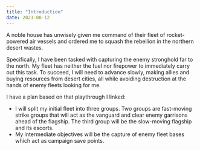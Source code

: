 ```yaml
---
title: "Introduction"
date: 2023-08-12
---
```

A noble house has unwisely given me command of their fleet of rocket-powered air vessels and ordered me to squash the rebellion in the northern desert wastes.

Specifically, I have been tasked with capturing the enemy stronghold far to the north. My fleet has neither the fuel nor firepower to immediately carry out this task. To succeed, I will need to advance slowly, making allies and buying resources from desert cities, all while avoiding destruction at the hands of enemy fleets looking for me.

I have a plan based on that playthrough I linked:
* I will split my initial fleet into three groups. Two groups are fast-moving strike groups that will act as the vanguard and clear enemy garrisons ahead of the flagship. The third group will be the slow-moving flagship and its escorts.
* My intermediate objectives will be the capture of enemy fleet bases which act as campaign save points.
